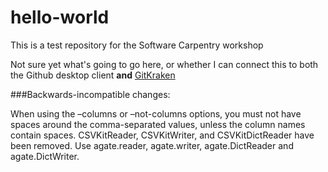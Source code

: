 # hello-world
This is a test repository for the Software Carpentry workshop

Not sure yet what's going to go here, or whether I can connect this to both the Github desktop client **and** [GitKraken](http://www.gitkraken.com/)

###Backwards-incompatible changes:

When using the –columns or –not-columns options, you must not have spaces around the comma-separated values, unless the column names contain spaces.
CSVKitReader, CSVKitWriter, and CSVKitDictReader have been removed. Use agate.reader, agate.writer, agate.DictReader and agate.DictWriter.
